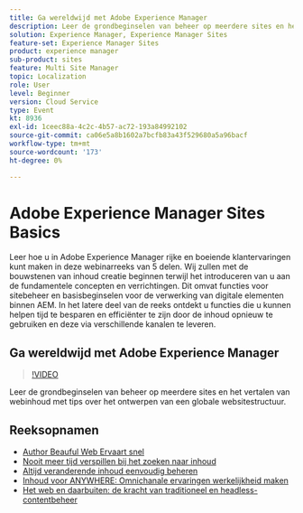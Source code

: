 ```yaml
---
title: Ga wereldwijd met Adobe Experience Manager
description: Leer de grondbeginselen van beheer op meerdere sites en het vertalen van webinhoud met tips over het ontwerpen van een globale websitestructuur.
solution: Experience Manager, Experience Manager Sites
feature-set: Experience Manager Sites
product: experience manager
sub-product: sites
feature: Multi Site Manager
topic: Localization
role: User
level: Beginner
version: Cloud Service
type: Event
kt: 8936
exl-id: 1ceec88a-4c2c-4b57-ac72-193a84992102
source-git-commit: ca06e5a8b1602a7bcfb83a43f529680a5a96bacf
workflow-type: tm+mt
source-wordcount: '173'
ht-degree: 0%

---
```


# Adobe Experience Manager Sites Basics

Leer hoe u in Adobe Experience Manager rijke en boeiende klantervaringen kunt maken in deze webinarreeks van 5 delen. Wij zullen met de bouwstenen van inhoud creatie beginnen terwijl het introduceren van u aan de fundamentele concepten en verrichtingen. Dit omvat functies voor sitebeheer en basisbeginselen voor de verwerking van digitale elementen binnen AEM. In het latere deel van de reeks ontdekt u functies die u kunnen helpen tijd te besparen en efficiënter te zijn door de inhoud opnieuw te gebruiken en deze via verschillende kanalen te leveren.

## Ga wereldwijd met Adobe Experience Manager

>[!VIDEO](https://video.tv.adobe.com/v/336981/?quality=12&learn=on&hidetitle=true)

Leer de grondbeginselen van beheer op meerdere sites en het vertalen van webinhoud met tips over het ontwerpen van een globale websitestructuur.

## Reeksopnamen

* [Author Beauful Web Ervaart snel](authoring-fundamentals.md)
* [Nooit meer tijd verspillen bij het zoeken naar inhoud](media-library-administration.md)
* [Altijd veranderende inhoud eenvoudig beheren](collaboration-tools.md)
* [Inhoud voor ANYWHERE: Omnichanale ervaringen werkelijkheid maken](omnichannel-experiences.md)
* [Het web en daarbuiten: de kracht van traditioneel en headless-contentbeheer](traditional-headless-content-management.md)
